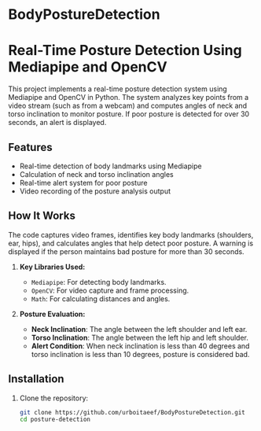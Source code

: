 # BodyPostureDetection
# Real-Time Posture Detection Using Mediapipe and OpenCV

This project implements a real-time posture detection system using Mediapipe and OpenCV in Python. The system analyzes key points from a video stream (such as from a webcam) and computes angles of neck and torso inclination to monitor posture. If poor posture is detected for over 30 seconds, an alert is displayed.

## Features
- Real-time detection of body landmarks using Mediapipe
- Calculation of neck and torso inclination angles
- Real-time alert system for poor posture
- Video recording of the posture analysis output


## How It Works
The code captures video frames, identifies key body landmarks (shoulders, ear, hips), and calculates angles that help detect poor posture. A warning is displayed if the person maintains bad posture for more than 30 seconds.

1. **Key Libraries Used:**
    - `Mediapipe`: For detecting body landmarks.
    - `OpenCV`: For video capture and frame processing.
    - `Math`: For calculating distances and angles.

2. **Posture Evaluation:**
    - **Neck Inclination**: The angle between the left shoulder and left ear.
    - **Torso Inclination**: The angle between the left hip and left shoulder.
    - **Alert Condition**: When neck inclination is less than 40 degrees and torso inclination is less than 10 degrees, posture is considered bad.

## Installation
1. Clone the repository:
   ```bash
   git clone https://github.com/urboitaeef/BodyPostureDetection.git
   cd posture-detection
